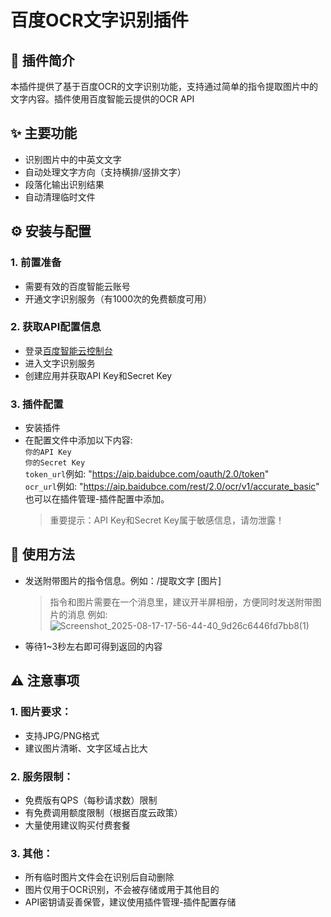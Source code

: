 # 百度OCR文字识别插件
## 📄 插件简介
本插件提供了基于百度OCR的文字识别功能，支持通过简单的指令提取图片中的文字内容。插件使用百度智能云提供的OCR API
## ✨ 主要功能
- 识别图片中的中英文文字
- 自动处理文字方向（支持横排/竖排文字）
- 段落化输出识别结果
- 自动清理临时文件
## ⚙️ 安装与配置
### 1. 前置准备
- 需要有效的百度智能云账号
- 开通文字识别服务（有1000次的免费额度可用）
### 2. 获取API配置信息
- 登录[百度智能云控制台](https://console.bce.baidu.com/)
- 进入文字识别服务
- 创建应用并获取API Key和Secret Key
### 3. 插件配置
- 安装插件
- 在配置文件中添加以下内容: <br>
  `你的API Key` <br>
  `你的Secret Key` <br>
  `token_url`例如: "https://aip.baidubce.com/oauth/2.0/token" <br>
  `ocr_url`例如: "https://aip.baidubce.com/rest/2.0/ocr/v1/accurate_basic" <br>
  也可以在插件管理-插件配置中添加。
  > 重要提示：API Key和Secret Key属于敏感信息，请勿泄露！
## 🚀 使用方法
- 发送附带图片的指令信息。例如：/提取文字 [图片]
  > 指令和图片需要在一个消息里，建议开半屏相册，方便同时发送附带图片的消息
  例如:![Screenshot_2025-08-17-17-56-44-40_9d26c6446fd7bb8(1)](https://github.com/user-attachments/assets/e120a8f4-17d7-49f9-b064-96b7a83c6620)


- 等待1~3秒左右即可得到返回的内容
## ⚠️ 注意事项
### 1. 图片要求：
- 支持JPG/PNG格式
- 建议图片清晰、文字区域占比大
### 2. 服务限制：
- 免费版有QPS（每秒请求数）限制
- 有免费调用额度限制（根据百度云政策）
- 大量使用建议购买付费套餐
### 3. 其他：
- 所有临时图片文件会在识别后自动删除
- 图片仅用于OCR识别，不会被存储或用于其他目的
- API密钥请妥善保管，建议使用插件管理-插件配置存储
